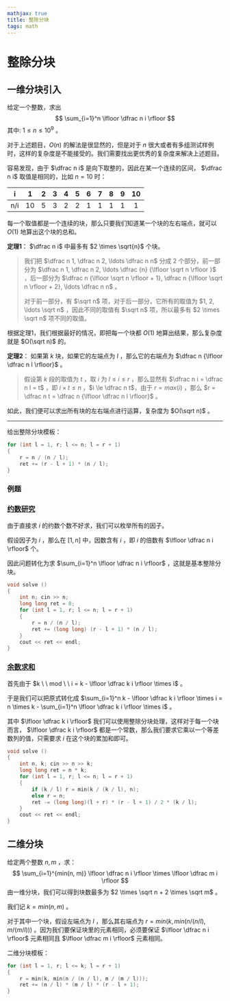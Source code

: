 ```yaml
---
mathjax: true
title: 整除分块
tags: math
---
```


# 整除分块

## 一维分块引入

给定一个整数，求出
$$
\sum_{i=1}^n \lfloor \dfrac n i \rfloor
$$
其中: $1 \le n \le 10^9$ 。

对于上述题目，$O(n)$ 的解法是很显然的，但是对于 $n$ 很大或者有多组测试样例时，这样的复杂度是不能接受的。我们需要找出更优秀的复杂度来解决上述题目。

容易发现，由于 $\dfrac n i$ 是向下取整的，因此在某一个连续的区间， $\dfrac n i$ 取值是相同的，比如 $n = 10$ 时：

|  i   |  1   |  2   |  3   |  4   |  5   |  6   |  7   |  8   |  9   |  10  |
| :--: | :--: | :--: | :--: | :--: | :--: | :--: | :--: | :--: | :--: | :--: |
| n/i  |  10  |  5   |  3   |  2   |  2   |  1   |  1   |  1   |  1   |  1   |

每一个取值都是一个连续的块，那么只要我们知道某一个块的左右端点，就可以 $O(1)$ 地算出这个块的总和。

**定理1**： $\dfrac n i$ 中最多有 $2 \times \sqrt{n}$ 个块。

> 我们把 $\dfrac n 1, \dfrac n 2, \ldots \dfrac n n$ 分成 $2$ 个部分，前一部分为 $\dfrac n 1, \dfrac n 2, \ldots \dfrac {n} {\lfloor \sqrt n \rfloor }$ ，后一部分为 $\dfrac n {\lfloor \sqrt n \rfloor + 1}, \dfrac n {\lfloor \sqrt n \rfloor + 2}, \ldots \dfrac n n$ 。
>
> 对于前一部分，有 $\sqrt n$ 项，对于后一部分，它所有的取值为 $1, 2, \ldots \sqrt n$ ，因此不同的取值有 $\sqrt n$ 项，所以最多有 $2 \times \sqrt n$ 项不同的取值。

 根据定理1，我们根据最好的情况，即把每一个块都 $O(1)$ 地算出结果，那么复杂度就是 $O(\sqrt n)$ 的。

**定理2**： 如果第 $k$ 块，如果它的左端点为 $l$ ，那么它的右端点为 $\dfrac n {\lfloor \dfrac n l \rfloor}$ 。

> 假设第 $k$ 段的取值为 $t$ ，取 $i$ 为 $l \le i \le r$ ，那么显然有 $\dfrac n i = \dfrac n l = t$ ，即 $i \times t \le n$ ，$i \le \dfrac n t$，由于 $r = max(i)$ ，那么 $r = \dfrac n t = \dfrac n {\lfloor \dfrac n l \rfloor}$ 。

如此，我们便可以求出所有块的左右端点进行运算，复杂度为 $O(\sqrt n)$ 。

____

给出整除分块模板：

```c++
for (int l = 1, r; l <= n; l = r + 1)
{
    r = n / (n / l);
    ret += (r - l + 1) * (n / l);
}
```



### 例题

### [约数研究](https://www.luogu.com.cn/problem/P1403)

由于直接求 $i$ 的约数个数不好求，我们可以枚举所有的因子。

假设因子为 $i$ ，那么在 $[1, n]$ 中，因数含有 $i$ ，即 $i$ 的倍数有 $\lfloor \dfrac n i \rfloor$ 个。

因此问题转化为求 $\sum_{i=1}^n \lfloor \dfrac n i \rfloor$ ，这就是基本整除分块。

```c++
void solve ()
{
    int n; cin >> n;
    long long ret = 0;
    for (int l = 1, r; l <= n; l = r + 1)
    {
        r = n / (n / l);
        ret += (long long) (r - l + 1) * (n / l);
    }
    cout << ret << endl;
}
```



### [余数求和](https://www.luogu.com.cn/problem/P2261)

首先由于 $k \ \ mod \ \ i = k - \lfloor \dfrac k i \rfloor \times i$ 。

于是我们可以把原式转化成 $\sum_{i=1}^n k - \lfloor \dfrac k i \rfloor \times i = n \times k - \sum_{i=1}^n \lfloor \dfrac k i \rfloor \times i$ 。

其中 $\lfloor \dfrac k i \rfloor$ 我们可以使用整除分块处理，这样对于每一个块而言， $\lfloor \dfrac k i \rfloor$ 都是一个常数，那么我们要求它乘以一个等差数列的值，只需要求 $i$ 在这个块的累加和即可。

```c++
void solve ()
{
    int n, k; cin >> n >> k;
    long long ret = n * k;
    for (int l = 1, r; l <= n; l = r + 1)
    {
        if (k / l) r = min(k / (k / l), n);
        else r = n;
        ret -= (long long)(l + r) * (r - l + 1) / 2 * (k / l);
    }
    cout << ret << endl;
}
```



## 二维分块

给定两个整数 $n, m$ ，求：
$$
\sum_{i=1}^{min(n, m)} \lfloor \dfrac n i \rfloor \times \lfloor \dfrac m i \rfloor
$$
由一维分块，我们可以得到块数最多为 $2 \times \sqrt n + 2 \times \sqrt m$ 。

我们记 $k = min(n, m)$ 。

对于其中一个块，假设左端点为 $l$ ，那么其右端点为 $r = min(k, min(n / (n / l), m / (m / l)))$ 。因为我们要保证块里的元素相同，必须要保证 $\lfloor \dfrac n i \rfloor$ 元素相同且 $\lfloor \dfrac m i \rfloor$ 元素相同。

二维分块模板：

```c++
for (int l = 1, r; l <= k; l = r + 1)
{
    r = min(k, min(n / (n / l), m / (m / l)));
    ret += (n / l) * (m / l) * (r - l + 1);
}
```

